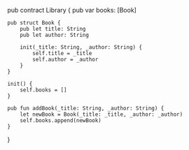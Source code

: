 pub contract Library {
    pub var books: [Book]

    pub struct Book {
        pub let title: String
        pub let author: String

        init(_title: String, _author: String) {
            self.title = _title
            self.author = _author
        }
    }

    init() {
        self.books = []
    }

    pub fun addBook(_title: String, _author: String) {
        let newBook = Book(_title: _title, _author: _author)
        self.books.append(newBook)
    }


}
